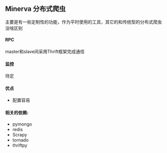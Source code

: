 ## Minerva 分布式爬虫

主要是有一些定制性的功能，作为平时使用的工具，其它的和传统型的分布式爬虫没啥区别

#### RPC
master和slave间采用Thrift框架完成通信

#### 监控
待定

#### 优点
+ 配置容易

#### 相关的依赖:
+ pymongo
+ redis
+ Scrapy
+ tornado
+ thriftpy
